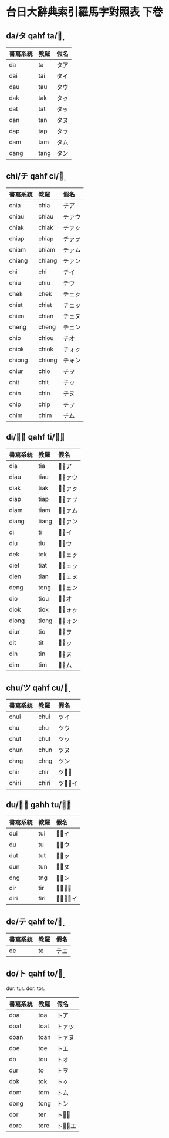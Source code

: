 # 台日大辭典索引羅馬字對照表 下卷

## da/タ qahf ta/タ̣

| 書寫系統 | 教羅 | 假名 |
| :--- | :--- | :--- |
| da | ta | タア |
| dai | tai | タイ |
| dau | tau | タウ |
| dak | tak | タㇰ |
| dat | tat | タッ |
| dan | tan | タヌ |
| dap | tap | タㇷ゚ |
| dam | tam | タム |
| dang | tang | タン |

## chi/チ qahf ci/チ̣

| 書寫系統 | 教羅 | 假名 |
| :--- | :--- | :--- |
| chia | chia | チア |
| chiau | chiau | チァウ |
| chiak | chiak | チァㇰ |
| chiap | chiap | チァㇷ゚ |
| chiam | chiam | チァム |
| chiang | chiang | チァン |
| chi | chi | チイ |
| chiu | chiu | チウ |
| chek | chek | チェㇰ |
| chiet | chiat | チェッ |
| chien | chian | チェヌ |
| cheng | cheng | チェン |
| chio | chiou | チオ |
| chiok | chiok | チォㇰ |
| chiong | chiong | チォン |
| chiur | chio | チヲ |
| chit | chit | チッ |
| chin | chin | チヌ |
| chip | chip | チㇷ゚ |
| chim | chim | チム |

## di/チ̅ qahf ti/チ̣̅

| 書寫系統 | 教羅 | 假名 |
| :--- | :--- | :--- |
| dia | tia | チ̅ア |
| diau | tiau | チ̅ァウ |
| diak | tiak | チ̅ァㇰ |
| diap | tiap | チ̅ァㇷ゚ |
| diam | tiam | チ̅ァム |
| diang | tiang | チ̅ァン |
| di | ti | チ̅イ |
| diu | tiu | チ̅ウ |
| dek | tek | チ̅ェㇰ |
| diet | tiat | チ̅ェッ |
| dien | tian | チ̅ェヌ |
| deng | teng | チ̅ェン |
| dio | tiou | チ̅オ |
| diok | tiok | チ̅ォㇰ |
| diong | tiong | チ̅ォン |
| diur | tio | チ̅ヲ |
| dit | tit | チ̅ッ |
| din | tin | チ̅ヌ |
| dim | tim | チ̅ム |

## chu/ツ qahf cu/ツ̣

| 書寫系統 | 教羅 | 假名 |
| :--- | :--- | :--- |
| chui | chui | ツイ |
| chu | chu | ツウ |
| chut | chut | ツッ |
| chun | chun | ツヌ |
| chng | chng | ツン |
| chir | chir | ツウ̅  |
| chiri | chiri | ツゥ̅イ |

## du/ツ̅ gahh tu/ツ̣̅

| 書寫系統 | 教羅 | 假名 |
| :--- | :--- | :--- |
| dui | tui | ツ̅イ |
| du | tu | ツ̅ウ |
| dut | tut | ツ̅ッ |
| dun | tun | ツ̅ヌ |
| dng | tng | ツ̅ン |
| dir | tir | ツ̅ウ̅  |
| diri | tiri | ツ̅ゥ̅イ |

## de/テ qahf te/テ̣

| 書寫系統 | 教羅 | 假名 |
| :--- | :--- | :--- |
| de | te | テエ |

## do/ト qahf to/ト̣

dur. tur.
dor. tor.

| 書寫系統 | 教羅 | 假名 |
| :--- | :--- | :--- |
| doa | toa | トア |
| doat | toat | トァッ |
| doan | toan | トァヌ |
| doe | toe | トエ |
| do | tou | トオ |
| dur | to | トヲ |
| dok | tok | トㇰ |
| dom | tom | トム |
| dong | tong | トン |
| dor | ter | トオ̅  |
| dore | tere | トォ̅エ |
